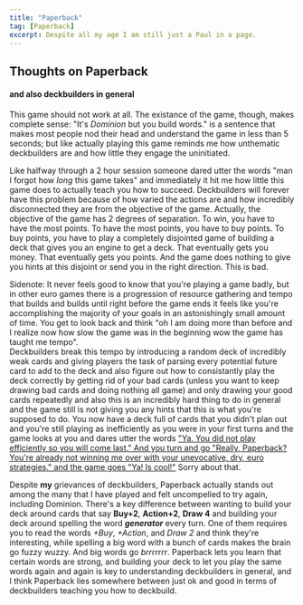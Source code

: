 ```yaml
---
title: "Paperback"
tag: [Paperback]
excerpt: Despite all my age I am still just a Paul in a page.
---
```


## Thoughts on Paperback 
#### and also deckbuilders in general

This game should not work at all. The existance of the game, though, makes complete sense: "It's _Dominion_ but you build words." is a sentence that makes most people nod their head and understand the game in less than 5 seconds; but like actually playing this game reminds me how unthematic deckbuilders are and how little they engage the uninitiated.

Like halfway through a 2 hour session someone dared utter the words "man I forgot how _long_ this game takes" and immediately it hit me how little this game does to actually teach you how to succeed. Deckbuilders will forever have this problem because of how varied the actions are and how incredibly disconnected they are from the objective of the game. Actually, the objective of the game has 2 degrees of separation. To win, you have to have the most points. To have the most points, you have to buy points. To buy points, you have to play a completely disjointed game of building a deck that gives you an engine to get a deck. That eventually gets you money. That eventually gets you points. And the game does nothing to give you hints at this disjoint or send you in the right direction. This is bad.

Sidenote: It never feels good to know that you're playing a game badly, but in other euro games there is a progression of resource gathering and tempo that builds and builds until right before the game ends it feels like you're accomplishing the majority of your goals in an astonishingly small amount of time. You get to look back and think "oh I am doing more than before and I realize now how slow the game was in the beginning wow the game has taught me tempo".  
Deckbuilders break this tempo by introducing a random deck of incredibly weak cards and giving players the task of parsing every potential future card to add to the deck and also figure out how to consistantly play the deck correctly by getting rid of your bad cards (unless you want to keep drawing bad cards and doing nothing all game) and only drawing your good cards repeatedly and also this is an incredibly hard thing to do in general and the game still is not giving you any hints that this is what you're supposed to do. You now have a deck full of cards that you didn't plan out and you're still playing as inefficiently as you were in your first turns and the game looks at you and dares utter the words ["Ya. You did not play efficiently so you will come last." And you turn and go "Really, Paperback? You're already not winning me over with your unevocative, dry, euro strategies." and the game goes "Ya! Is cool!"](https://youtu.be/pxftzFCIVtw?t=438) Sorry about that.

Despite __my__ grievances of deckbuilders, Paperback actually stands out among the many that I have played and felt uncompelled to try again, including Dominion. There's a key difference between wanting to build your deck around cards that say __Buy+2__, __Action+2__, __Draw 4__ and building your deck around spelling the word ___generator___ every turn. One of them requires you to read the words _+Buy_, _+Action_, and _Draw 2_ and think they're interesting, while spelling a big word with a bunch of cards makes the brain go fuzzy wuzzy. And big words go _brrrrrrr_. Paperback lets you learn that certain words are strong, and building your deck to let you play the same words again and again is key to understanding deckbuilders in general, and I think Paperback lies somewhere between just ok and good in terms of deckbuilders teaching you how to deckbuild.
